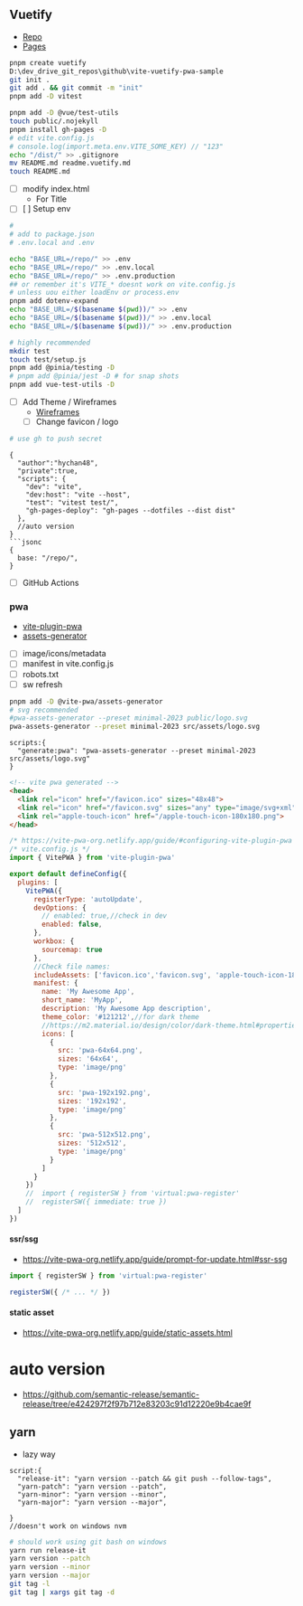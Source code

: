 ## Vuetify
* [Repo](https://github.com/hychan48/vite-vuetify-pwa-sample)
* [Pages](https://hychan48.github.io/vite-vuetify-pwa-sample/)
```bash
pnpm create vuetify
D:\dev_drive_git_repos\github\vite-vuetify-pwa-sample
git init .
git add . && git commit -m "init"
pnpm add -D vitest

pnpm add -D @vue/test-utils
touch public/.nojekyll
pnpm install gh-pages -D
# edit vite.config.js
# console.log(import.meta.env.VITE_SOME_KEY) // "123"
echo "/dist/" >> .gitignore
mv README.md readme.vuetify.md
touch README.md
```
* [ ] modify index.html
  * For Title
* [ ] [ ] Setup env
```bash 
# 
# add to package.json
# .env.local and .env

echo "BASE_URL=/repo/" >> .env
echo "BASE_URL=/repo/" >> .env.local
echo "BASE_URL=/repo/" >> .env.production
## or remember it's VITE_* doesnt work on vite.config.js
# unless uou either loadEnv or process.env
pnpm add dotenv-expand
echo "BASE_URL=/$(basename $(pwd))/" >> .env
echo "BASE_URL=/$(basename $(pwd))/" >> .env.local
echo "BASE_URL=/$(basename $(pwd))/" >> .env.production

# highly recommended
mkdir test
touch test/setup.js
pnpm add @pinia/testing -D
# pnpm add @pinia/jest -D # for snap shots
pnpm add vue-test-utils -D

```
* [ ] Add Theme / Wireframes
  * [Wireframes](https://vuetifyjs.com/en/getting-started/wireframes/#examples)
  * [ ] Change favicon / logo
```bash
# use gh to push secret
```
```jsonc
{
  "author":"hychan48",
  "private":true,
  "scripts": {
    "dev": "vite",
    "dev:host": "vite --host",
    "test": "vitest test/",
    "gh-pages-deploy": "gh-pages --dotfiles --dist dist"
  },
  //auto version
}
```jsonc
{
  base: "/repo/",
}
```
* [ ] GitHub Actions
### pwa
* [vite-plugin-pwa](https://vite-plugin-pwa.netlify.app/)
* [assets-generator](https://vite-pwa-org.netlify.app/assets-generator/)
* [ ] image/icons/metadata
* [ ] manifest in vite.config.js
* [ ] robots.txt
* [ ] sw refresh
```bash
pnpm add -D @vite-pwa/assets-generator
# svg recommended
#pwa-assets-generator --preset minimal-2023 public/logo.svg
pwa-assets-generator --preset minimal-2023 src/assets/logo.svg
```
```jsonc
scripts:{
  "generate:pwa": "pwa-assets-generator --preset minimal-2023 src/assets/logo.svg"
}
```
```html
<!-- vite pwa generated -->
<head>
  <link rel="icon" href="/favicon.ico" sizes="48x48">
  <link rel="icon" href="/favicon.svg" sizes="any" type="image/svg+xml">
  <link rel="apple-touch-icon" href="/apple-touch-icon-180x180.png">
</head>
```
```js
/* https://vite-pwa-org.netlify.app/guide/#configuring-vite-plugin-pwa */
/* vite.config.js */
import { VitePWA } from 'vite-plugin-pwa'

export default defineConfig({
  plugins: [
    VitePWA({
      registerType: 'autoUpdate',
      devOptions: {
        // enabled: true,//check in dev
        enabled: false,
      },
      workbox: {
        sourcemap: true
      },
      //Check file names:
      includeAssets: ['favicon.ico','favicon.svg', 'apple-touch-icon-180x180.png', 'maskable-icon-512x512.png'],
      manifest: {
        name: 'My Awesome App',
        short_name: 'MyApp',
        description: 'My Awesome App description',
        theme_color: '#121212',//for dark theme
        //https://m2.material.io/design/color/dark-theme.html#properties
        icons: [
          {
            src: 'pwa-64x64.png',
            sizes: '64x64',
            type: 'image/png'
          },
          {
            src: 'pwa-192x192.png',
            sizes: '192x192',
            type: 'image/png'
          },
          {
            src: 'pwa-512x512.png',
            sizes: '512x512',
            type: 'image/png'
          }
        ]
      }
    })
    //  import { registerSW } from 'virtual:pwa-register'
    //  registerSW({ immediate: true })
  ]
})
```
#### ssr/ssg
* https://vite-pwa-org.netlify.app/guide/prompt-for-update.html#ssr-ssg
```js
import { registerSW } from 'virtual:pwa-register'

registerSW({ /* ... */ })
```
#### static asset
* https://vite-pwa-org.netlify.app/guide/static-assets.html


# auto version
* https://github.com/semantic-release/semantic-release/tree/e424297f2f97b712e83203c91d12220e9b4cae9f
## yarn
* lazy way
```jsonc
script:{
  "release-it": "yarn version --patch && git push --follow-tags",
  "yarn-patch": "yarn version --patch",
  "yarn-minor": "yarn version --minor",
  "yarn-major": "yarn version --major",

}
//doesn't work on windows nvm

```
```bash
# should work using git bash on windows
yarn run release-it
yarn version --patch
yarn version --minor
yarn version --major
git tag -l
git tag | xargs git tag -d

```